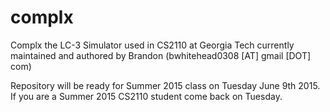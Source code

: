 complx
======

Complx the LC-3 Simulator used in CS2110 at Georgia Tech currently maintained and authored by Brandon (bwhitehead0308 [AT] gmail [DOT] com)

Repository will be ready for Summer 2015 class on Tuesday June 9th 2015. If you are a Summer 2015 CS2110 student come back on Tuesday.
